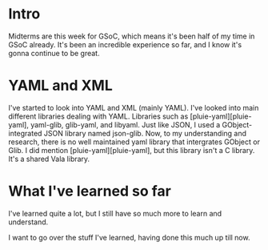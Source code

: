 # Intro
Midterms are this week for GSoC, which means it's been half of my time in GSoC already. It's been an incredible experience so far, and I know it's gonna continue to be great. 

# YAML and XML
I've started to look into YAML and XML (mainly YAML). I've looked into main different libraries dealing with YAML. Libraries such as [pluie-yaml][pluie-yaml], yaml-glib, glib-yaml, and libyaml. Just like JSON, I used a GObject-integrated JSON library named json-glib. Now, to my understanding and research, there is no well maintained yaml library that intergrates GObject or Glib. I did mention [pluie-yaml][pluie-yaml], but this library isn't a C library. It's a shared Vala library. 


# What I've learned so far
I've learned quite a lot, but I still have so much more to learn and understand.

I want to go over the stuff I've learned, having done this much up till now.
